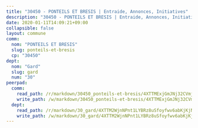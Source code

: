 ```yaml
---
title: "30450 - PONTEILS ET BRESIS | Entraide, Annonces, Initiatives"
description: "30450 - PONTEILS ET BRESIS | Entraide, Annonces, Initiatives"
date: 2020-01-11T14:09:21+09:00
collapsible: false
layout: commune
comm:
  nom: "PONTEILS ET BRESIS"
  slug: ponteils-et-bresis
  cp: "30450"
dept:
  nom: "Gard"
  slug: gard
  num: "30"
peerpad:
  comm:
    read_path: /r/markdown/30450_ponteils-et-bresis/4XTTMExjGmJNj32CVmj5toSR37XXdxosfwYrjeroAjf4QS5Hb
    write_path: /w/markdown/30450_ponteils-et-bresis/4XTTMExjGmJNj32CVmj5toSR37XXdxosfwYrjeroAjf4QS5Hb-K3TgU5igdRQ1bf9niJtAtxpdq9JBB7cHWGdwBTykA5xuZ54jMvob2yt5wUaB2ahkDYFw1b63VKTBsz3bo29LvJ1mZTKT8NhzxCA9d9fds9JC1yN85AuSxx1P1e2qwyVU4rMxhKMB
  dept:
    read_path: /r/markdown/30_gard/4XTTM2WjnNPnt1LYBRz8uSfoyfwv6abKjKjNdBGxuvymmgvkj
    write_path: /w/markdown/30_gard/4XTTM2WjnNPnt1LYBRz8uSfoyfwv6abKjKjNdBGxuvymmgvkj-K3TgUpCvFefN2LRJ7huXqVovWWqmjJgEMWkVs9s4fhfrGjyZZK9z4gxyddycCKs6S9BWFUcJqqZYCKuxj79SWNiGiob7Xchr25rMmkVQhAFrAwBxAqY3T99GTsQfKxLrXrnx3pGK
---
```


